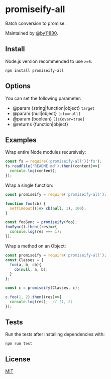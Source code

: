 promiseify-all
========
Batch conversion to promise.

Maintained by [@by11880](https://github.com/jiuhuan).

## Install
Node.js version recommended to use `>=6`.
```base
npm install promiseify-all
```

## Options
You can set the following parameter:
- @param {string|function|object}  `target`
- @param {null|object}             `[ctx=null]`
- @param {boolean}                 `[isCover=true]`
- @returns {function|object}

## Examples

Wrap entire Node modules recursively:
```javascript
const fs = require('promiseify-all')('fs');
fs.readFile('README.md').then((content)=>{
  console.log(content);
});
```

Wrap a single function:
```javascript
const promiseify = require('promiseify-all');

function foo(cb) {
  setTimeout(()=> cb(null, 1), 100);
}

const fooSync = promiseify(foo);
fooSync().then((res)=>{
  console.log(res === 1);
});
```

Wrap a method on an Object:
```javascript
const promiseify = require('promiseify-all');
const Classes = {
  foo(a, b, cb){
    cb(null, a, b);
  }
};

const c = promiseify(Classes, c);

c.foo(1, 2).then((res)=>{
  console.log(res);  // [1, 2]
});

```

## Tests
Run the tests after installing dependencies with:
```base
npm run test
```

## License

[MIT](LICENSE)
